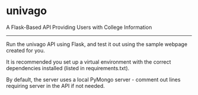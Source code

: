 # univago
A Flask-Based API Providing Users with College Information

---

Run the univago API using Flask, and test it out using the sample webpage created for you. 

It is recommended you set up a virtual environment with the correct dependencies installed (listed in requirements.txt).

By default, the server uses a local PyMongo server - comment out lines requiring server in the API if not needed.

